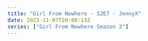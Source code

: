 ```yaml
---
title: "Girl From Nowhere - S2E7 - JennyX"
date: 2023-11-07T20:08:13Z
series: ["Girl From Nowhere Season 2"]
---
```



<mux-player stream-type="on-demand"
  src="https://kp3d-my.sharepoint.com/personal/ryoo_kp3d_onmicrosoft_com/_layouts/15/download.aspx?share=Ea_34tR_-glPvaCdufhxGnUBpd3QkULqIriYCgGtKIkVsg" prefer-playback="mse" controls>
  </mux-player>
  
  
  <script src="https://cdn.jsdelivr.net/npm/@mux/mux-player"></script>
  
 <script type="application/ld+json">
 {
  "@context": "https://schema.org/",
  "@type": "VideoObject",
  "name": "Girl From Nowhere - S2E7 - JennyX",
  "contentUrl": "https://stream.mux.com/x8osYEFbB00i02Jutarrx01ozJgdADhTYfE9fNvVskwOIk.m3u8",
  "thumbnailUrl": "https://www.themoviedb.org/t/p/original/zcYqSMR4PcD4zFnVuXIGgt2Qi5.jpg?width=314&fit_mode=preserve&time=25",
  "uploadDate": "2023-11-07T20:08:13Z",
}

</script>

